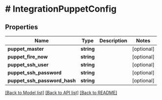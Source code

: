 # # IntegrationPuppetConfig

## Properties

Name | Type | Description | Notes
------------ | ------------- | ------------- | -------------
**puppet_master** | **string** |  | [optional]
**puppet_fire_now** | **string** |  | [optional]
**puppet_ssh_user** | **string** |  | [optional]
**puppet_ssh_password** | **string** |  | [optional]
**puppet_ssh_password_hash** | **string** |  | [optional]

[[Back to Model list]](../../README.md#models) [[Back to API list]](../../README.md#endpoints) [[Back to README]](../../README.md)
